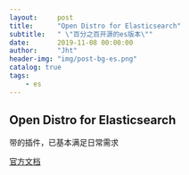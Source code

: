 ```yaml
---
layout:     post
title:      "Open Distro for Elasticsearch"
subtitle:   " \"百分之百开源的es版本\""
date:       2019-11-08 00:00:00
author:     "Jht"
header-img: "img/post-bg-es.png"
catalog: true
tags:
    - es
---
```


## Open Distro for Elasticsearch

带的插件，已基本满足日常需求

[官方文档](https://opendistro.github.io/for-elasticsearch-docs/)
